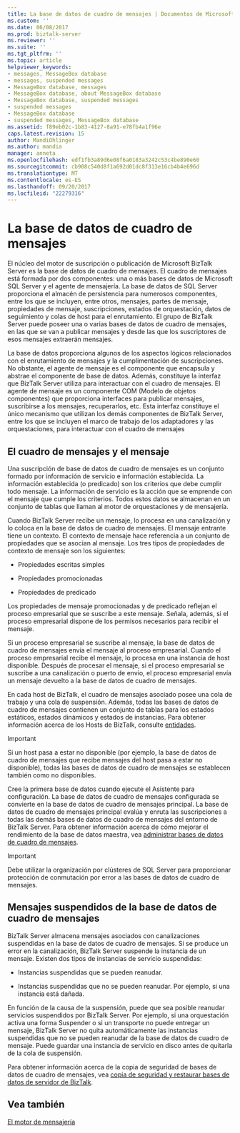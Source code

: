 ```yaml
---
title: La base de datos de cuadro de mensajes | Documentos de Microsoft
ms.custom: ''
ms.date: 06/08/2017
ms.prod: biztalk-server
ms.reviewer: ''
ms.suite: ''
ms.tgt_pltfrm: ''
ms.topic: article
helpviewer_keywords:
- messages, MessageBox database
- messages, suspended messages
- MessageBox database, messages
- MessageBox database, about MessageBox database
- MessageBox database, suspended messages
- suspended messages
- MessageBox database
- suspended messages, MessageBox database
ms.assetid: f89eb02c-1b83-4127-8a91-e78fb4a1f96e
caps.latest.revision: 15
author: MandiOhlinger
ms.author: mandia
manager: anneta
ms.openlocfilehash: edf1fb3a89d6e08f6a0183a3242c53c4be890e60
ms.sourcegitcommit: cb908c540d8f1a692d01dc8f313e16cb4b4e696d
ms.translationtype: MT
ms.contentlocale: es-ES
ms.lasthandoff: 09/20/2017
ms.locfileid: "22279316"
---
```

# <a name="the-messagebox-database"></a>La base de datos de cuadro de mensajes
El núcleo del motor de suscripción o publicación de Microsoft BizTalk Server es la base de datos de cuadro de mensajes. El cuadro de mensajes está formada por dos componentes: una o más bases de datos de Microsoft SQL Server y el agente de mensajería. La base de datos de SQL Server proporciona el almacén de persistencia para numerosos componentes, entre los que se incluyen, entre otros, mensajes, partes de mensaje, propiedades de mensaje, suscripciones, estados de orquestación, datos de seguimiento y colas de host para el enrutamiento. El grupo de BizTalk Server puede poseer una o varias bases de datos de cuadro de mensajes, en las que se van a publicar mensajes y desde las que los suscriptores de esos mensajes extraerán mensajes.  
  
 La base de datos proporciona algunos de los aspectos lógicos relacionados con el enrutamiento de mensajes y la cumplimentación de suscripciones. No obstante, el agente de mensaje es el componente que encapsula y abstrae el componente de base de datos. Además, constituye la interfaz que BizTalk Server utiliza para interactuar con el cuadro de mensajes. El agente de mensaje es un componente COM (Modelo de objetos componentes) que proporciona interfaces para publicar mensajes, suscribirse a los mensajes, recuperarlos, etc. Esta interfaz constituye el único mecanismo que utilizan los demás componentes de BizTalk Server, entre los que se incluyen el marco de trabajo de los adaptadores y las orquestaciones, para interactuar con el cuadro de mensajes  
  
## <a name="the-messagebox-and-the-message"></a>El cuadro de mensajes y el mensaje  
 Una suscripción de base de datos de cuadro de mensajes es un conjunto formado por información de servicio e información establecida. La información establecida (o predicado) son los criterios que debe cumplir todo mensaje. La información de servicio es la acción que se emprende con el mensaje que cumple los criterios. Todos estos datos se almacenan en un conjunto de tablas que llaman al motor de orquestaciones y de mensajería.  
  
 Cuando BizTalk Server recibe un mensaje, lo procesa en una canalización y lo coloca en la base de datos de cuadro de mensajes. El mensaje entrante tiene un contexto. El contexto de mensaje hace referencia a un conjunto de propiedades que se asocian al mensaje. Los tres tipos de propiedades de contexto de mensaje son los siguientes:  
  
-   Propiedades escritas simples  
  
-   Propiedades promocionadas  
  
-   Propiedades de predicado  
  
 Los propiedades de mensaje promocionadas y de predicado reflejan el proceso empresarial que se suscribe a este mensaje. Señala, además, si el proceso empresarial dispone de los permisos necesarios para recibir el mensaje.  
  
 Si un proceso empresarial se suscribe al mensaje, la base de datos de cuadro de mensajes envía el mensaje al proceso empresarial. Cuando el proceso empresarial recibe el mensaje, lo procesa en una instancia de host disponible. Después de procesar el mensaje, si el proceso empresarial se suscribe a una canalización o puerto de envío, el proceso empresarial envía un mensaje devuelto a la base de datos de cuadro de mensajes.  
  
 En cada host de BizTalk, el cuadro de mensajes asociado posee una cola de trabajo y una cola de suspensión. Además, todas las bases de datos de cuadro de mensajes contienen un conjunto de tablas para los estados estáticos, estados dinámicos y estados de instancias. Para obtener información acerca de los Hosts de BizTalk, consulte [entidades](../core/entities.md).  
  
> [!IMPORTANT]
>  Si un host pasa a estar no disponible (por ejemplo, la base de datos de cuadro de mensajes que recibe mensajes del host pasa a estar no disponible), todas las bases de datos de cuadro de mensajes se establecen también como no disponibles.  
  
 Cree la primera base de datos cuando ejecute el Asistente para configuración. La base de datos de cuadro de mensajes configurada se convierte en la base de datos de cuadro de mensajes principal. La base de datos de cuadro de mensajes principal evalúa y enruta las suscripciones a todas las demás bases de datos de cuadro de mensajes del entorno de BizTalk Server. Para obtener información acerca de cómo mejorar el rendimiento de la base de datos maestra, vea [administrar bases de datos de cuadro de mensajes](../core/managing-messagebox-databases.md).  
  
> [!IMPORTANT]
>  Debe utilizar la organización por clústeres de SQL Server para proporcionar protección de conmutación por error a las bases de datos de cuadro de mensajes.  
  
## <a name="suspended-messages-in-the-messagebox-database"></a>Mensajes suspendidos de la base de datos de cuadro de mensajes  
 BizTalk Server almacena mensajes asociados con canalizaciones suspendidas en la base de datos de cuadro de mensajes. Si se produce un error en la canalización, BizTalk Server suspende la instancia de un mensaje. Existen dos tipos de instancias de servicio suspendidas:  
  
-   Instancias suspendidas que se pueden reanudar.  
  
-   Instancias suspendidas que no se pueden reanudar. Por ejemplo, si una instancia está dañada.  
  
 En función de la causa de la suspensión, puede que sea posible reanudar servicios suspendidos por BizTalk Server. Por ejemplo, si una orquestación activa una forma Suspender o si un transporte no puede entregar un mensaje, BizTalk Server no quita automáticamente las instancias suspendidas que no se pueden reanudar de la base de datos de cuadro de mensaje. Puede guardar una instancia de servicio en disco antes de quitarla de la cola de suspensión.  
  
 Para obtener información acerca de la copia de seguridad de bases de datos de cuadro de mensajes, vea [copia de seguridad y restaurar bases de datos de servidor de BizTalk](../core/backing-up-and-restoring-biztalk-server.md).  
  
## <a name="see-also"></a>Vea también  
 [El motor de mensajería](../core/the-messaging-engine.md)
